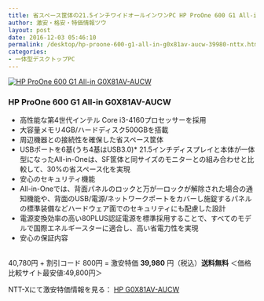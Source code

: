 ```yaml
---
title: 省スペース筐体の21.5インチワイドオールインワンPC HP ProOne 600 G1 All-in G0X81AV-AUCWが超特価！39,980円！送料無料！
author: 激安・格安・特価情報ツウ
layout: post
date: 2016-12-03 05:46:10
permalink: /desktop/hp-proone-600-g1-all-in-g0x81av-aucw-39980-nttx.html
categories:
- 一体型デスクトップPC
---
```


<div class="img-bg2 img_L">
<a href="//px.a8.net/svt/ejp?a8mat=ZYP6S+8IMA3E+S1Q+BWGDT&#038;a8ejpredirect=//nttxstore.jp/_II_HP15524837" target="_blank"><img border="0" alt="HP ProOne 600 G1 All-in G0X81AV-AUCW" src="//image.nttxstore.jp/250_images/H/HP/HP15524837.jpg" data-recalc-dims="1" /></a>
</div>

### HP ProOne 600 G1 All-in G0X81AV-AUCW
<!--more-->

* 高性能な第4世代インテル Core i3-4160プロセッサーを採用
* 大容量メモリ4GB/ハードディスク500GBを搭載
* 周辺機器との接続性を確保した省スペース筐体
* USBポートを6基(うち4基はUSB3.0)* 21.5インチディスプレイと本体が一体型になったAll-in-Oneは、SF筐体と同サイズのモニターとの組み合わせと比較して、30%の省スペース化を実現
* 安心のセキュリティ機能
* All-in-Oneでは、背面パネルのロックと万が一ロックが解除された場合の通知機能や、背面のUSB/電源/ネットワークポートをカバーし施錠するパネルの標準装備などハードウェア面でのセキュリティにも配慮した設計
* 電源変換効率の高い80PLUS認証電源を標準採用することで、すべてのモデルで国際エネルギースターに適合し、高い省電力性を実現
* 安心の保証内容

<br clear="all" />40,780円 + 割引コード 800円 = 激安特価 <span class="tokka-price"><strong>39,980</strong></span> 円（税込）**送料無料**
＜価格比較サイト最安値:49,800円＞

NTT-Xにて激安特価情報を見る： <span class="fs150p"><a href="//px.a8.net/svt/ejp?a8mat=ZYP6S+8IMA3E+S1Q+BWGDT&#038;a8ejpredirect=//nttxstore.jp/_II_HP15524837" target="_blank">HP G0X81AV-AUCW</a></span>
